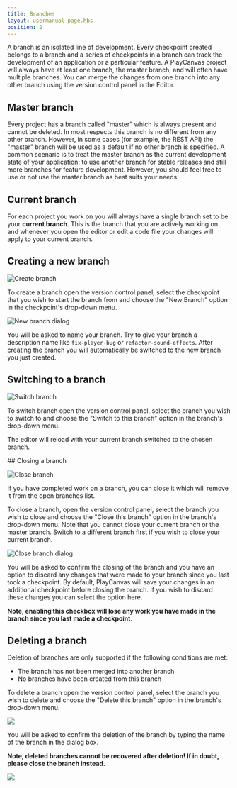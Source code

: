 ```yaml
---
title: Branches
layout: usermanual-page.hbs
position: 2
---
```


A branch is an isolated line of development. Every checkpoint created belongs to a branch and a series of checkpoints in a branch can track the development of an application or a particular feature. A PlayCanvas project will always have at least one branch, the master branch, and will often have multiple branches. You can merge the changes from one branch into any other branch using the version control panel in the Editor.

## Master branch

Every project has a branch called "master" which is always present and cannot be deleted. In most respects this branch is no different from any other branch. However, in some cases (for example, the REST API) the "master" branch will be used as a default if no other branch is specified. A common scenario is to treat the master branch as the current development state of your application; to use another branch for stable releases and still more branches for feature development. However, you should feel free to use or not use the master branch as best suits your needs.

## Current branch

For each project you work on you will always have a single branch set to be your **current branch**. This is the branch that you are actively working on and whenever you open the editor or edit a code file your changes will apply to your current branch.

## Creating a new branch

![Create branch][1]

To create a branch open the version control panel, select the checkpoint that you wish to start the branch from and choose the "New Branch" option in the checkpoint's drop-down menu.

![New branch dialog][2]

You will be asked to name your branch. Try to give your branch a description name like `fix-player-bug` or `refactor-sound-effects`. After creating the branch you will automatically be switched to the new branch you just created.

## Switching to a branch

![Switch branch][3]

To switch branch open the version control panel, select the branch you wish to switch to and choose the "Switch to this branch" option in the branch's drop-down menu.

The editor will reload with your current branch switched to the chosen branch.

## Closing a branch

![Close branch][4]

If you have completed work on a branch, you can close it which will remove it from the open branches list.

To close a branch, open the version control panel, select the branch you wish to close and choose the "Close this branch" option in the branch's drop-down menu. Note that you cannot close your current branch or the master branch. Switch to a different branch first if you wish to close your current branch.

![Close branch dialog][5]

You will be asked to confirm the closing of the branch and you have an option to discard any changes that were made to your branch since you last took a checkpoint. By default, PlayCanvas will save your changes in an additional checkpoint before closing the branch. If you wish to discard these changes you can select the option here.

**Note, enabling this checkbox will lose any work you have made in the branch since you last made a checkpoint**.

## Deleting a branch

Deletion of branches are only supported if the following conditions are met:

- The branch has not been merged into another branch
- No branches have been created from this branch

To delete a branch open the version control panel, select the branch you wish to delete and choose the "Delete this branch" option in the branch's drop-down menu.

![][delete-branch]

You will be asked to confirm the deletion of the branch by typing the name of the branch in the dialog box.

**Note, deleted branches cannot be recovered after deletion! If in doubt, please close the branch instead.**

![][delete-branch-dialog]

[1]: /images/user-manual/version-control/new-branch.jpg
[2]: /images/user-manual/version-control/new-branch-dialog.jpg
[3]: /images/user-manual/version-control/switch-branch.jpg
[4]: /images/user-manual/version-control/close-branch.jpg
[5]: /images/user-manual/version-control/close-branch-dialog.jpg
[delete-branch]:  /images/user-manual/version-control/delete-branch.png
[delete-branch-dialog]:  /images/user-manual/version-control/delete-branch-dialog.png
